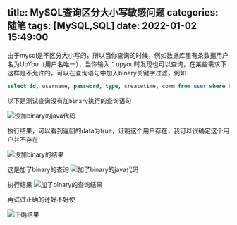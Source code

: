 title: MySQL查询区分大小写敏感问题
categories: 随笔
tags: [MySQL,SQL]
date: 2022-01-02 15:49:00
---
由于mysql是不区分大小写的，所以当你查询的时候，例如数据库里有条数据用户名为UpYou（用户名唯一），当你输入：upyou时发现也可以查询，在某些需求下这样是不允许的，可以在查询语句中加入binary关键字过滤，例如
```sql
select id, username, password, type, createtime, comm from user where binary username = 'upyou'
```
以下是测试查询没有加`binary`执行的查询语句

![没加binary的java代码](http://qiniu-note-image.ctong.top/note/images/202112271103340.png)

执行结果，可以看到返回的data为true，证明这个用户存在，我可以很确定这个用户并不存在

![没加binary的结果](http://qiniu-note-image.ctong.top/note/images/202112271103932.png)

这是加了binary的查询
![加了binary的java代码](http://qiniu-note-image.ctong.top/note/images/202112271103406.png)

执行结果
![加了binary的查询结果](http://qiniu-note-image.ctong.top/note/images/202112271103456.png)

再试试正确的还好不好使

![正确结果](http://qiniu-note-image.ctong.top/note/images/202112271103644.png)